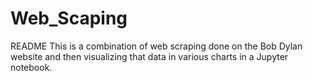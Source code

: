 # Web_Scaping
README
This is a combination of web scraping done on the Bob Dylan website and then visualizing that data in various charts in a Jupyter notebook.
